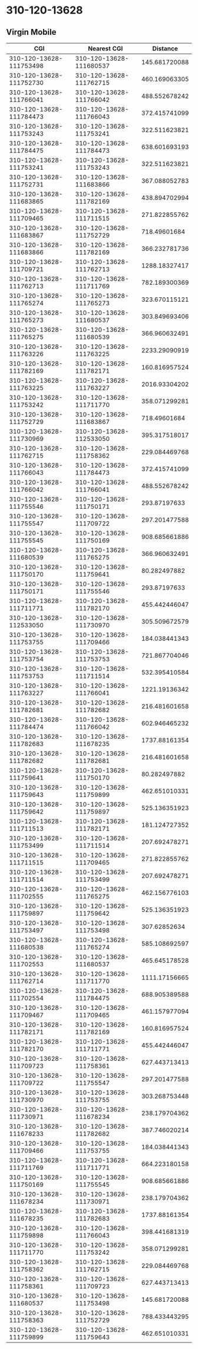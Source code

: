 # 310-120-13628
## Virgin Mobile


| CGI | Nearest CGI | Distance |
|-----|-------------|----------|
| 310-120-13628-111753498 | 310-120-13628-111680537 | 145.681720088 |
| 310-120-13628-111752730 | 310-120-13628-111762715 | 460.169063305 |
| 310-120-13628-111766041 | 310-120-13628-111766042 | 488.552678242 |
| 310-120-13628-111784473 | 310-120-13628-111766043 | 372.415741099 |
| 310-120-13628-111753243 | 310-120-13628-111753241 | 322.511623821 |
| 310-120-13628-111784475 | 310-120-13628-111784473 | 638.601693193 |
| 310-120-13628-111753241 | 310-120-13628-111753243 | 322.511623821 |
| 310-120-13628-111752731 | 310-120-13628-111683866 | 367.088052783 |
| 310-120-13628-111683865 | 310-120-13628-111782169 | 438.894702994 |
| 310-120-13628-111709465 | 310-120-13628-111711515 | 271.822855762 |
| 310-120-13628-111683867 | 310-120-13628-111752729 | 718.49601684 |
| 310-120-13628-111683866 | 310-120-13628-111782169 | 366.232781736 |
| 310-120-13628-111709721 | 310-120-13628-111762713 | 1288.18327417 |
| 310-120-13628-111762713 | 310-120-13628-111711769 | 782.189300369 |
| 310-120-13628-111765274 | 310-120-13628-111765273 | 323.670115121 |
| 310-120-13628-111765273 | 310-120-13628-111680537 | 303.849693406 |
| 310-120-13628-111765275 | 310-120-13628-111680539 | 366.960632491 |
| 310-120-13628-111763226 | 310-120-13628-111763225 | 2233.29090919 |
| 310-120-13628-111782169 | 310-120-13628-111782171 | 160.816957524 |
| 310-120-13628-111763225 | 310-120-13628-111763227 | 2016.93304202 |
| 310-120-13628-111753242 | 310-120-13628-111711770 | 358.071299281 |
| 310-120-13628-111752729 | 310-120-13628-111683867 | 718.49601684 |
| 310-120-13628-111730969 | 310-120-13628-112533050 | 395.317518017 |
| 310-120-13628-111762715 | 310-120-13628-111758362 | 229.084469768 |
| 310-120-13628-111766043 | 310-120-13628-111784473 | 372.415741099 |
| 310-120-13628-111766042 | 310-120-13628-111766041 | 488.552678242 |
| 310-120-13628-111755546 | 310-120-13628-111750171 | 293.87197633 |
| 310-120-13628-111755547 | 310-120-13628-111709722 | 297.201477588 |
| 310-120-13628-111755545 | 310-120-13628-111750169 | 908.685661886 |
| 310-120-13628-111680539 | 310-120-13628-111765275 | 366.960632491 |
| 310-120-13628-111750170 | 310-120-13628-111759641 | 80.282497882 |
| 310-120-13628-111750171 | 310-120-13628-111755546 | 293.87197633 |
| 310-120-13628-111711771 | 310-120-13628-111782170 | 455.442446047 |
| 310-120-13628-112533050 | 310-120-13628-111730970 | 305.509672579 |
| 310-120-13628-111753755 | 310-120-13628-111709466 | 184.038441343 |
| 310-120-13628-111753754 | 310-120-13628-111753753 | 721.867704046 |
| 310-120-13628-111753753 | 310-120-13628-111711514 | 532.395410584 |
| 310-120-13628-111763227 | 310-120-13628-111766041 | 1221.19136342 |
| 310-120-13628-111782681 | 310-120-13628-111782682 | 216.481601658 |
| 310-120-13628-111784474 | 310-120-13628-111766042 | 602.946465232 |
| 310-120-13628-111782683 | 310-120-13628-111678235 | 1737.88161354 |
| 310-120-13628-111782682 | 310-120-13628-111782681 | 216.481601658 |
| 310-120-13628-111759641 | 310-120-13628-111750170 | 80.282497882 |
| 310-120-13628-111759643 | 310-120-13628-111759899 | 462.651010331 |
| 310-120-13628-111759642 | 310-120-13628-111759897 | 525.136351923 |
| 310-120-13628-111711513 | 310-120-13628-111782171 | 181.124727352 |
| 310-120-13628-111753499 | 310-120-13628-111711514 | 207.692478271 |
| 310-120-13628-111711515 | 310-120-13628-111709465 | 271.822855762 |
| 310-120-13628-111711514 | 310-120-13628-111753499 | 207.692478271 |
| 310-120-13628-111702555 | 310-120-13628-111765275 | 462.156776103 |
| 310-120-13628-111759897 | 310-120-13628-111759642 | 525.136351923 |
| 310-120-13628-111753497 | 310-120-13628-111753498 | 307.62852634 |
| 310-120-13628-111680538 | 310-120-13628-111765274 | 585.108692597 |
| 310-120-13628-111702553 | 310-120-13628-111680537 | 465.645178528 |
| 310-120-13628-111762714 | 310-120-13628-111711770 | 1111.17156665 |
| 310-120-13628-111702554 | 310-120-13628-111784475 | 688.905389588 |
| 310-120-13628-111709467 | 310-120-13628-111709465 | 461.157977094 |
| 310-120-13628-111782171 | 310-120-13628-111782169 | 160.816957524 |
| 310-120-13628-111782170 | 310-120-13628-111711771 | 455.442446047 |
| 310-120-13628-111709723 | 310-120-13628-111758361 | 627.443713413 |
| 310-120-13628-111709722 | 310-120-13628-111755547 | 297.201477588 |
| 310-120-13628-111730970 | 310-120-13628-111753755 | 303.268753448 |
| 310-120-13628-111730971 | 310-120-13628-111678234 | 238.179704362 |
| 310-120-13628-111678233 | 310-120-13628-111782682 | 387.746020214 |
| 310-120-13628-111709466 | 310-120-13628-111753755 | 184.038441343 |
| 310-120-13628-111711769 | 310-120-13628-111711771 | 664.223180158 |
| 310-120-13628-111750169 | 310-120-13628-111755545 | 908.685661886 |
| 310-120-13628-111678234 | 310-120-13628-111730971 | 238.179704362 |
| 310-120-13628-111678235 | 310-120-13628-111782683 | 1737.88161354 |
| 310-120-13628-111759898 | 310-120-13628-111766043 | 398.441681319 |
| 310-120-13628-111711770 | 310-120-13628-111753242 | 358.071299281 |
| 310-120-13628-111758362 | 310-120-13628-111762715 | 229.084469768 |
| 310-120-13628-111758361 | 310-120-13628-111709723 | 627.443713413 |
| 310-120-13628-111680537 | 310-120-13628-111753498 | 145.681720088 |
| 310-120-13628-111758363 | 310-120-13628-111752729 | 788.433443295 |
| 310-120-13628-111759899 | 310-120-13628-111759643 | 462.651010331 |
